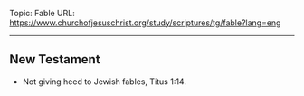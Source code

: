 Topic: Fable
URL: https://www.churchofjesuschrist.org/study/scriptures/tg/fable?lang=eng

---

## New Testament

- Not giving heed to Jewish fables, Titus 1:14.

